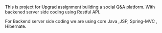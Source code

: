   This is project for Upgrad assignment building a social Q&A platform.
With backened server side coding using Restful API.

  For Backend server side coding we are using 
core Java ,JSP, Spring-MVC , Hibernate.

